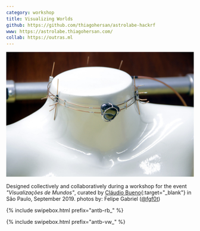 ```yaml
---
category: workshop
title: Visualizing Worlds
github: https://github.com/thiagohersan/astrolabe-hackrf
www: https://astrolabe.thiagohersan.com/
collab: https://outras.ml
---
```

![](/assets/projects/relative-intensity/00relative-intensity__00.jpg)

Designed collectively and collaboratively during a workshop for the event <i>"Visualizações de Mundos"</i>, curated by [Cláudio Bueno](http://buenozdiaz.net/){:target="_blank"} in São Paulo, September 2019. photos by: Felipe Gabriel (<a href="https://www.instagram.com/fgf0t/" target="_blank">@fgf0t</a>)

{% include swipebox.html prefix="antb-rb_" %}

{% include swipebox.html prefix="antb-vw_" %}

